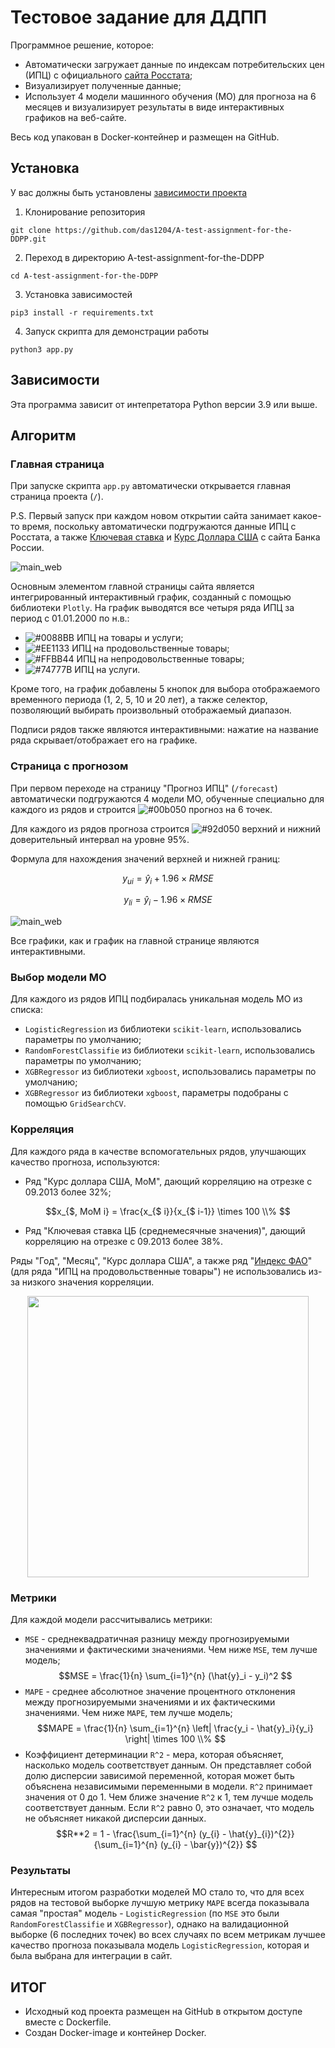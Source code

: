 # Тестовое задание для ДДПП
Программное решение, которое:
* Автоматически загружает данные по индексам потребительских цен (ИПЦ) с официального [сайта Росстата](https://rosstat.gov.ru/statistics/price#);
* Визуализирует полученные данные;
* Использует 4 модели машинного обучения (МО) для прогноза на 6 месяцев и визуализирует результаты в виде интерактивных графиков на веб-сайте.

Весь код упакован в Docker-контейнер и размещен на GitHub.
<!-- описание репозитория -->

<!--Блок информации о репозитории в бейджах-->

<!--Установка-->
## Установка
У вас должны быть установлены [зависимости проекта](https://github.com/das1204/A-test-assignment-for-the-DDPP#зависимости)

1. Клонирование репозитория 

```git clone https://github.com/das1204/A-test-assignment-for-the-DDPP.git```

2. Переход в директорию A-test-assignment-for-the-DDPP

```cd A-test-assignment-for-the-DDPP```

3. Установка зависимостей

```pip3 install -r requirements.txt```

4. Запуск скрипта для демонстрации работы

```python3 app.py```


<!--зависимости-->
## Зависимости
Эта программа зависит от интепретатора Python версии 3.9 или выше.

<!--Логика работы-->
## Алгоритм

### Главная страница

При запуске скрипта ```app.py``` автоматически открывается главная страница проекта (```/```).

P.S. Первый запуск при каждом новом открытии сайта занимает какое-то время, поскольку автоматически подгружаются данные ИПЦ с Росстата, а также [Ключевая ставка](https://cbr.ru/hd_base/KeyRate/?UniDbQuery.Posted=True) и [Курс Доллара США](https://cbr.ru/currency_base/dynamics/?UniDbQuery.Posted=True&UniDbQuery.so=0&UniDbQuery.mode=1&UniDbQuery.date_req1=&UniDbQuery.date_req2=&UniDbQuery.VAL_NM_RQ=R01235) с сайта Банка России.

![main_web](./img/main_web.png)

Основным элементом главной страницы сайта является интегрированный интерактивный график, созданный с помощью библиотеки ```Plotly```.
На график выводятся все четыря ряда ИПЦ за период с 01.01.2000 по н.в.:
* ![#0088BB](https://placehold.co/15x15/0088BB/0088BB.png) ИПЦ на товары и услуги;
* ![#EE1133](https://placehold.co/15x15/EE1133/EE1133.png) ИПЦ на продовольственные товары;
* ![#FFBB44](https://placehold.co/15x15/FFBB44/FFBB44.png) ИПЦ на непродовольственные товары;
* ![#74777B](https://placehold.co/15x15/74777B/74777B.png) ИПЦ на услуги.

Кроме того, на график добавлены 5 кнопок для выбора отображаемого временного периода (1, 2, 5, 10 и 20 лет), а также селектор, позволяющий выбирать произвольный отображаемый диапазон.

Подписи рядов также являются интерактивными: нажатие на название ряда скрывает/отображает его на графике.

### Страница с прогнозом

При первом переходе на страницу "Прогноз ИПЦ" (```/forecast```) автоматически подгружаются 4 модели МО, обученные специально для каждого из рядов и строится ![#00b050](https://placehold.co/15x15/00b050/00b050.png) прогноз на 6 точек.

Для каждого из рядов прогноза строится ![#92d050](https://placehold.co/15x15/92d050/92d050.png) верхний и нижний доверительный интервал на уровне 95%.

Формула для нахождения значений верхней и нижней границ:

$$y_{ui} = \hat{y}_i + 1.96 \times RMSE $$

$$y_{li} = \hat{y}_i - 1.96 \times RMSE $$

![main_web](./img/forecast_web.png)

Все графики, как и график на главной странице являются интерактивными.

### Выбор модели МО

Для каждого из рядов ИПЦ подбиралась уникальная модель МО из списка:
<!-- * ```SARIMA``` из библиотеки ```statsmodels```, параметры подобраны с помощью ```GridSearchCV```, -->
* ```LogisticRegression``` из библиотеки ```scikit-learn```, использовались параметры по умолчанию;
* ```RandomForestClassifie``` из библиотеки ```scikit-learn```, использовались параметры по умолчанию;
* ```XGBRegressor``` из библиотеки ```xgboost```, использовались параметры по умолчанию;
* ```XGBRegressor``` из библиотеки ```xgboost```, параметры подобраны с помощью ```GridSearchCV```.

### Корреляция

Для каждого ряда в качестве вспомогательных рядов, улучшающих качество прогноза, используются:
* Ряд "Курс доллара США, MoM", дающий корреляцию на отрезке с 09.2013 более 32%;

$$x_{$, MoM i} = \frac{x_{$ i}}{x_{$ i-1}} \times 100 \\% $$

* Ряд "Ключевая ставка ЦБ (среднемесячные значения)", дающий корреляцию на отрезке с 09.2013 более 38%.

Ряды "Год", "Месяц", "Курс доллара США", а также ряд "[Индекс ФАО](https://www.fao.org/worldfoodsituation/foodpricesindex/ru)" (для ряда "ИПЦ на продовольственные товары") не использовались из-за низкого значения корреляции.

<p align="center">
  <img width="450" height="450" src="./img/corr.jpg">
</p>

### Метрики

Для каждой модели рассчитывались метрики:
* ```MSE``` - среднеквадратичная разницу между прогнозируемыми значениями и фактическими значениями. Чем ниже ```MSE```, тем лучше модель;
$$MSE = \frac{1}{n} \sum_{i=1}^{n} (\hat{y}_i - y_i)^2 $$
* ```MAPE``` - среднее абсолютное значение процентного отклонения между прогнозируемыми значениями и их фактическими значениями. Чем ниже ```MAPE```, тем лучше модель;
$$MAPE = \frac{1}{n} \sum_{i=1}^{n} \left| \frac{y_i - \hat{y}_i}{y_i} \right| \times 100 \\% $$
* Коэффициент детерминации ```R^2``` - мера, которая объясняет, насколько модель соответствует данным. Он представляет собой долю дисперсии зависимой переменной, которая может быть объяснена независимыми переменными в модели. ```R^2``` принимает значения от 0 до 1. Чем ближе значение ```R^2``` к 1, тем лучше модель соответствует данным. Если ```R^2``` равно 0, это означает, что модель не объясняет никакой дисперсии данных.
$$R**2 = 1 - \frac{\sum_{i=1}^{n} (y_{i} - \hat{y}_{i})^{2}} {\sum_{i=1}^{n} (y_{i} - \bar{y})^{2}} $$

### Результаты

Интересным итогом разработки моделей МО стало то, что для всех рядов на тестовой выборке лучшую метрику ```MAPE``` всегда показывала самая "простая" модель - ```LogisticRegression``` (по ```MSE``` это были ```RandomForestClassifie``` и ```XGBRegressor```), однако на валидационной выборке (6 последних точек) во всех случаях по всем метрикам лучшее качество прогноза показывала модель ```LogisticRegression```, которая и была выбрана для интеграции в сайт.

## ИТОГ
* Исходный код проекта размещен на GitHub в открытом доступе вместе с Dockerfile.
* Создан Docker-image и контейнер Docker.

<!--![docker](./img/docker.png)-->




